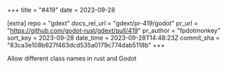 +++
title = "#419"
date = 2023-09-28

[extra]
repo = "gdext"
docs_rel_url = "gdext/pr-419/godot"
pr_url = "https://github.com/godot-rust/gdext/pull/419"
pr_author = "fpdotmonkey"
sort_key = 2023-09-28
date_time = 2023-09-28T14:48:23Z
commit_sha = "83ca3e108b627f463dcd535a0179c774dab5118b"
+++

Allow different class names in rust and Godot
